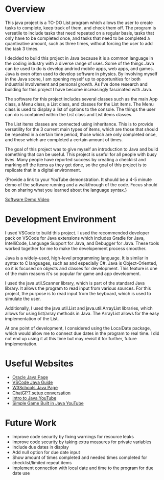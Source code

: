 # Overview

This java project is a TO-DO List program which allows the user to create tasks to complete, keep track of them, and check them off. The program is versatile to include tasks that need repeated on a regular basis, tasks that only have to be completed once, and tasks that need to be completed a quantivative amount, such as three times, without forcing the user to add the task 3 times.

I decided to build this project in Java because it is a common language in the coding industry with a diverse range of uses. Some of the things Java can be used to do is develop andriod mobile apps, web apps, and games. Java is even often used to develop software in physics. By involving myself in the Java scene, I am opening myself up to opportunities for both industrial involvement and personal growth. As I've done research and building for this project I have become increasingly fascinated with Java.

The software for this project includes several classes such as the main App class, a Menu class, a List class, and classes for the List items. The Menu class is used to display a list of options to the console. The things the user can do is contained within the List class and List items classes.

The List items classes are connected using inheritance. This is to provide versatility for the 3 current main types of items, which are those that should be repeated in a certain time period, those which are only completed once, and those which are completed a certain amount of times.

The goal of this project was to give myself an introduction to Java and build something that can be useful. This project is useful for all people with busy lives. Many people have reported success by creating a checklist and marking off the items as they get done, so the goal of this project is to replicate that in a digital environment.

{Provide a link to your YouTube demonstration. It should be a 4-5 minute demo of the software running and a walkthrough of the code. Focus should be on sharing what you learned about the language syntax.}

[Software Demo Video](http://youtube.link.goes.here)

# Development Environment

I used VSCode to build this project. I used the recommended developer pack on VSCode for Java extensions which includes Gradle for Java, IntelliCode, Language Support for Java, and Debugger for Java. These tools worked together for me to make the developement process smoother.

Java is a widely-used, high-level programming language. It is similar in syntax to C languages, such as and especially C#. Java is Object-Oriented, so it is focused on objects and classes for development. This feature is one of the main reasons it's so popular for game and app development.

I used the java.util.Scanner library, which is part of the standard Java library. It allows the program to read input from various sources. For this project, the purpose is to read input from the keyboard, which is used to simulate the user.

Additionally, I used the java.util.List and java.util.ArrayList libraries, which allows for using list/array methods in Java. The ArrayList allows for the easy implementation of the List.

At one point of development, I considered using the LocalDate package, which would allow me to connect due dates in the program to real time. I did not end up using it at this time but may revisit it for further, future implementation.

# Useful Websites

- [Oracle Java Page](https://docs.oracle.com/en/java/javase/index.html)
- [VSCode Java Guide](https://code.visualstudio.com/docs/languages/java)
- [W3Schools Java Page](https://www.w3schools.com/java/default.asp)
- [ChatGPT setup conversation](https://chatgpt.com/share/6733d31f-12c4-800b-b3bf-c688b030b71e)
- [Intro to Java YouTube](https://www.youtube.com/watch?v=RRubcjpTkks)
- [Simple Game Built in Java YouTube](https://www.youtube.com/watch?v=iOeebAM_C5g&t=429s)

# Future Work

- Improve code security by fixing warnings for resource leaks
- Improve code security by taking extra measures for private variables
- Include due dates in display
- Add null option for due date input
- Show amount of times completed and needed times completed for checklist/limited repeat items
- Implement connection with local date and time to the program for due date use